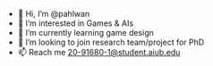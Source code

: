- 👋 Hi, I’m @pahlwan
- 👀 I’m interested in Games & AIs
- 🌱 I’m currently learning game design
- 💞️ I’m looking to join research team/project for PhD
- 📫 Reach me 20-91680-1@student.aiub.edu
